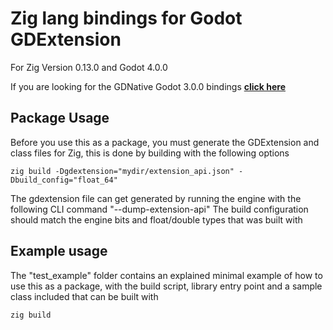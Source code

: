 # Zig lang bindings for Godot GDExtension

For Zig Version 0.13.0 and Godot 4.0.0

If you are looking for the GDNative Godot 3.0.0 bindings [**click here**](https://github.com/thimenesup/GodotZigBindings/tree/3.x)

## Package Usage

Before you use this as a package, you must generate the GDExtension and class files for Zig, this is done by building with the following options

```
zig build -Dgdextension="mydir/extension_api.json" -Dbuild_config="float_64"
```

The gdextension file can get generated by running the engine with the following CLI command "--dump-extension-api"
The build configuration should match the engine bits and float/double types that was built with

## Example usage

The "test_example" folder contains an explained minimal example of how to use this as a package, with the build script, library entry point and a sample class included that can be built with

```
zig build
```
